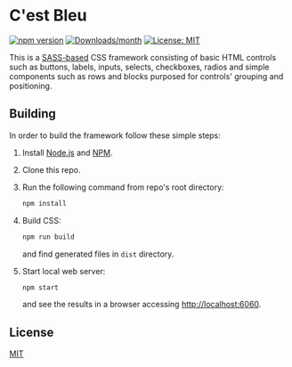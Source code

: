 # C'est Bleu

[![npm version](https://badge.fury.io/js/cestbleu.svg)](https://badge.fury.io/js/cestbleu)
[![Downloads/month](https://img.shields.io/npm/dm/cestbleu.svg?maxAge=86400)](https://www.npmjs.com/package/cestbleu)
[![License: MIT](https://img.shields.io/badge/License-MIT-blue.svg)](LICENSE)

This is a [SASS-based](http://sass-lang.com/) CSS framework consisting of basic HTML controls such as
buttons, labels, inputs, selects, checkboxes, radios and simple components such as rows and blocks purposed for
controls' grouping and positioning.

## Building

In order to build the framework follow these simple steps:

1. Install [Node.js](https://nodejs.org/) and [NPM](https://www.npmjs.com).

2. Clone this repo.

3. Run the following command from repo's root directory:

   ```bash
   npm install
   ```
   
4. Build CSS:

   ```bash
   npm run build
   ```
   
   and find generated files in `dist` directory.
   
5. Start local web server:

   ```bash
   npm start
   ```
   
   and see the results in a browser accessing [http://localhost:6060](http://localhost:6060).

## License

[MIT](LICENSE)
